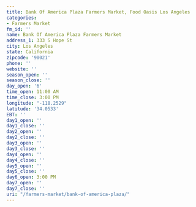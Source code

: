 ```yaml
---
title: Bank Of America Plaza Farmers Market, Food Oasis Los Angeles
categories:
- Farmers Market
fm_id: ''
name: Bank Of America Plaza Farmers Market
address_1: 333 S Hope St
city: Los Angeles
state: California
zipcode: '90021'
phone: ''
website: ''
season_open: ''
season_close: ''
day_open: '6'
time_open: 11:00 AM
time_close: 3:00 PM
longitude: "-118.2529"
latitude: '34.0533'
EBT: ''
day1_open: ''
day1_close: ''
day2_open: ''
day2_close: ''
day3_open: ''
day3_close: ''
day4_open: ''
day4_close: ''
day5_open: ''
day5_close: ''
day6_open: 3:00 PM
day7_open: ''
day7_close: ''
uri: "/farmers-market/bank-of-america-plaza/"
---
```


